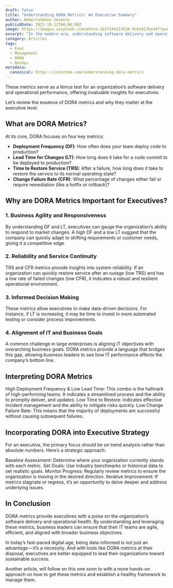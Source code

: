 ```yaml
---
draft: false
title: "Understanding DORA Metrics: An Executive Summary"
author: Abderrahmane Smimite
publishDate: 2023-10-12T00:00:00Z
image: https://images.unsplash.com/photo-1637144113536-9c6e917be447?q=80&w=2574&auto=format&fit=crop&ixlib=rb-4.0.3&ixid=M3wxMjA3fDB8MHxwaG90by1wYWdlfHx8fGVufDB8fHx8fA%3D%3D&auto=format&fit=crop&w=430&q=80
excerpt: "In the modern era, understanding software delivery and operational performance is paramount for business leaders. One toolset that has gained immense popularity is the suite of metrics introduced by the DevOps Research and Assessment (DORA) team."
category: Articles
tags:
  - Exec
  - Management
  - DORA
  - DevOps
metadata:
  canonical: https://intuitem.com/understanding-dora-metrics
---
```


These metrics serve as a litmus test for an organization’s software delivery and operational performance, offering invaluable insights for executives.

Let’s review the essence of DORA metrics and why they matter at the executive level.

## What are DORA Metrics?

At its core, DORA focuses on four key metrics:

- **Deployment Frequency (DF)**: How often does your team deploy code to production?
- **Lead Time for Changes (LT)**: How long does it take for a code commit to be deployed to production?
- **Time to Restore Service (TRS)**: After a failure, how long does it take to restore the service to its normal operating state?
- **Change Failure Rate (CFR)**: What percentage of changes either fail or require remediation (like a hotfix or rollback)?

## Why are DORA Metrics Important for Executives?

### 1. Business Agility and Responsiveness

By understanding DF and LT, executives can gauge the organization’s ability to respond to market changes. A high DF and a low LT suggest that the company can quickly adapt to shifting requirements or customer needs, giving it a competitive edge.

### 2. Reliability and Service Continuity

TRS and CFR metrics provide insights into system reliability. If an organization can quickly restore service after an outage (low TRS) and has a low rate of failed changes (low CFR), it indicates a robust and resilient operational environment.

### 3. Informed Decision Making

These metrics allow executives to make data-driven decisions. For instance, if LT is increasing, it may be time to invest in more automated testing or consider process improvements.

### 4. Alignment of IT and Business Goals

A common challenge in large enterprises is aligning IT objectives with overarching business goals. DORA metrics provide a language that bridges this gap, allowing business leaders to see how IT performance affects the company’s bottom line.

## Interpreting DORA Metrics

High Deployment Frequency & Low Lead Time: This combo is the hallmark of high-performing teams. It indicates a streamlined process and the ability to promptly deliver, and updates.
Low Time to Restore: Indicates effective incident management and the ability to mitigate risks quickly.
Low Change Failure Rate: This means that the majority of deployments are successful without causing subsequent failures.

## Incorporating DORA into Executive Strategy

For an executive, the primary focus should be on trend analysis rather than absolute numbers. Here’s a strategic approach:

Baseline Assessment: Determine where your organization currently stands with each metric.
Set Goals: Use industry benchmarks or historical data to set realistic goals.
Monitor Progress: Regularly review metrics to ensure the organization is moving in the desired direction.
Iterative Improvement: If metrics stagnate or regress, it’s an opportunity to delve deeper and address underlying issues.

## In Conclusion

DORA metrics provide executives with a pulse on the organization’s software delivery and operational health. By understanding and leveraging these metrics, business leaders can ensure that their IT teams are agile, efficient, and aligned with broader business objectives.

In today’s fast-paced digital age, being data-informed is not just an advantage — it’s a necessity. And with tools like DORA metrics at their disposal, executives are better equipped to lead their organizations toward sustainable success.

Another article, will follow on this one soon to with a more hands-on approach on how to get these metrics and establish a healthy framework to manage them.